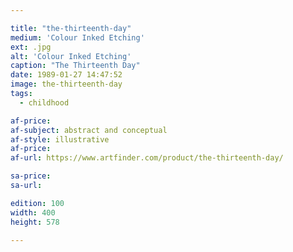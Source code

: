 ```yaml
---

title: "the-thirteenth-day"
medium: 'Colour Inked Etching'
ext: .jpg
alt: 'Colour Inked Etching'
caption: "The Thirteenth Day"
date: 1989-01-27 14:47:52
image: the-thirteenth-day
tags:
  - childhood

af-price:
af-subject: abstract and conceptual
af-style: illustrative
af-price:
af-url: https://www.artfinder.com/product/the-thirteenth-day/

sa-price:
sa-url:

edition: 100
width: 400
height: 578

---
```

